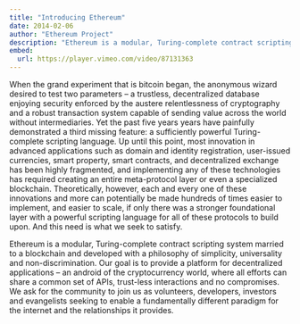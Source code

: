 ```yaml
---
title: "Introducing Ethereum"
date: 2014-02-06
author: "Ethereum Project"
description: "Ethereum is a modular, Turing-complete contract scripting system married to a blockchain and developed with a philosophy of simplicity, universality and non-discrimination."
embed:
  url: https://player.vimeo.com/video/87131363
---
```


When the grand experiment that is bitcoin began, the anonymous wizard desired to test two parameters – a trustless, decentralized database enjoying security enforced by the austere relentlessness of cryptography and a robust transaction system capable of sending value across the world without intermediaries. Yet the past five years years have painfully demonstrated a third missing feature: a sufficiently powerful Turing-complete scripting language. Up until this point, most innovation in advanced applications such as domain and identity registration, user-issued currencies, smart property, smart contracts, and decentralized exchange has been highly fragmented, and implementing any of these technologies has required creating an entire meta-protocol layer or even a specialized blockchain. Theoretically, however, each and every one of these innovations and more can potentially be made hundreds of times easier to implement, and easier to scale, if only there was a stronger foundational layer with a powerful scripting language for all of these protocols to build upon. And this need is what we seek to satisfy.

Ethereum is a modular, Turing-complete contract scripting system married to a blockchain and developed with a philosophy of simplicity, universality and non-discrimination. Our goal is to provide a platform for decentralized applications – an android of the cryptocurrency world, where all efforts can share a common set of APIs, trust-less interactions and no compromises. We ask for the community to join us as volunteers, developers, investors and evangelists seeking to enable a fundamentally different paradigm for the internet and the relationships it provides.
